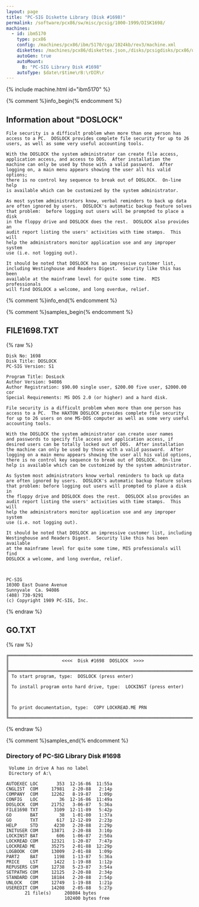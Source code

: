 ```yaml
---
layout: page
title: "PC-SIG Diskette Library (Disk #1698)"
permalink: /software/pcx86/sw/misc/pcsig/1000-1999/DISK1698/
machines:
  - id: ibm5170
    type: pcx86
    config: /machines/pcx86/ibm/5170/cga/1024kb/rev3/machine.xml
    diskettes: /machines/pcx86/diskettes.json,/disks/pcsigdisks/pcx86/diskettes.json
    autoGen: true
    autoMount:
      B: "PC-SIG Library Disk #1698"
    autoType: $date\r$time\rB:\rDIR\r
---
```


{% include machine.html id="ibm5170" %}

{% comment %}info_begin{% endcomment %}

## Information about "DOSLOCK"

    File security is a difficult problem when more than one person has
    access to a PC.  DOSLOCK provides complete file security for up to 26
    users, as well as some very useful accounting tools.
    
    With the DOSLOCK the system administrator can create file access,
    application access, and access to DOS.  After installation the
    machine can only be used by those with a valid password.  After
    logging on, a main menu appears showing the user all his valid options;
    there is no control key sequence to break out of DOSLOCK.  On-line help
    is available which can be customized by the system administrator.
    
    As most system administrators know, verbal reminders to back up data
    are often ignored by users.  DOSLOCK's automatic backup feature solves
    that problem:  before logging out users will be prompted to place a disk
    in the floppy drive and DOSLOCK does the rest.  DOSLOCK also provides an
    audit report listing the users' activities with time stamps.  This will
    help the administrators monitor application use and any improper system
    use (i.e. not logging out).
    
    It should be noted that DOSLOCK has an impressive customer list,
    including Westinghouse and Readers Digest.  Security like this has been
    available at the mainframe level for quite some time.  MIS professionals
    will find DOSLOCK a welcome, and long overdue, relief.
{% comment %}info_end{% endcomment %}

{% comment %}samples_begin{% endcomment %}

## FILE1698.TXT

{% raw %}
```
Disk No: 1698                                                           
Disk Title: DOSLOCK                                                     
PC-SIG Version: S1                                                      
                                                                        
Program Title: DosLock                                                  
Author Version: 94086                                                   
Author Registration: $90.00 single user, $200.00 five user, $2000.00 cor
Special Requirements: MS DOS 2.0 (or higher) and a hard disk.           
                                                                        
File security is a difficult problem when more than one person has      
access to a PC.  The HAXTON DOSLOCK provides complete file security     
for up to 26 users on one MS-DOS computer as well as some very useful   
accounting tools.                                                       
                                                                        
With the DOSLOCK the system administrator can create user names         
and passwords to specify file access and application access, if         
desired users can be totally locked out of DOS.  After installation     
the machine can only be used by those with a valid password.  After     
logging on a main menu appears showing the user all his valid options,  
there is no control key sequence to break out of DOSLOCK.  On-line      
help is available which can be customized by the system administrator.  
                                                                        
As System most administrators know verbal reminders to back up data     
are often ignored by users.  DOSLOCK's automatic backup feature solves  
that problem: before logging out users will prompted to plave a disk in 
the floppy drive and DOSLOCK does the rest.  DOSLOCK also provides an   
audit report listing the users' activities with time stamps.  This will 
help the administrators monitor application use and any improper system 
use (i.e. not logging out).                                             
                                                                        
It should be noted that DOSLOCK an impressive customer list, including  
Westinghouse and Readers Digest.  Security like this has been available 
at the mainframe level for quite some time, MIS professionals will find 
DOSLOCK a welcome, and long overdue, relief.                            
                                                                        
                                                                        
                                                                        
PC-SIG                                                                  
1030D East Duane Avenue                                                 
Sunnyvale  Ca. 94086                                                    
(408) 730-9291                                                          
(c) Copyright 1989 PC-SIG, Inc.                                         
```
{% endraw %}

## GO.TXT

{% raw %}
```
╔═════════════════════════════════════════════════════════════════════════╗
║                    <<<<  Disk #1698  DOSLOCK  >>>>                      ║
╠═════════════════════════════════════════════════════════════════════════╣
║ To start program, type:  DOSLOCK (press enter)                          ║
║ To install program onto hard drive, type:  LOCKINST (press enter)       ║
║                                                                         ║
║ To print documentation, type:  COPY LOCKREAD.ME PRN                     ║
╚═════════════════════════════════════════════════════════════════════════╝
```
{% endraw %}

{% comment %}samples_end{% endcomment %}

### Directory of PC-SIG Library Disk #1698

     Volume in drive A has no label
     Directory of A:\

    AUTOEXEC LOC       353  12-16-86  11:55a
    CNGLIST  COM     17981   2-20-88   2:14p
    COMPANY  COM     12262   8-19-87   1:09p
    CONFIG   LOC        36  12-16-86  11:49a
    DOSLOCK  COM     21752   3-06-87   5:36a
    FILE1698 TXT      3109  12-11-89   5:42p
    GO       BAT        38   1-01-80   1:37a
    GO       TXT       617  12-12-89   2:23p
    HELP     STD      4230   2-20-88   2:29p
    INITUSER COM     13871   2-20-88   3:10p
    LOCKINST BAT       606   1-06-87   2:50a
    LOCKREAD COM     12321   1-20-87   7:47p
    LOCKREAD ME      35275   2-01-88  12:29p
    LOGBOOK  COM     13009   2-01-88   1:09p
    PART2    BAT      1198   1-13-87   5:36a
    PRICE    LST      1422   1-19-88   1:12p
    REPUSERS COM     12738   5-23-87   3:54a
    SETPATHS COM     12125   2-20-88   2:34p
    STANDARD COM     18184   2-20-88   2:54p
    UNLOCK   COM     12749   1-19-88   1:21p
    USEREDIT COM     14208   2-05-88   5:27p
           21 file(s)     208084 bytes
                          102400 bytes free
